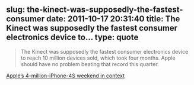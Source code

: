 slug: the-kinect-was-supposedly-the-fastest-consumer
date: 2011-10-17 20:31:40
title: The Kinect was supposedly the fastest consumer electronics device to...
type: quote
---

> The Kinect was supposedly the fastest consumer electronics device to reach 10 million devices sold, which took four months. Apple should have no problem beating that record this quarter.

[Apple’s 4-million-iPhone-4S weekend in context](http://feeds.splatf.com/~r/splatf/~3/vdcI1c8qGwc/)
